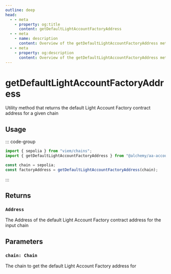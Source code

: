 ```yaml
---
outline: deep
head:
  - - meta
    - property: og:title
      content: getDefaultLightAccountFactoryAddress
  - - meta
    - name: description
      content: Overview of the getDefaultLightAccountFactoryAddress method in aa-accounts utils
  - - meta
    - property: og:description
      content: Overview of the getDefaultLightAccountFactoryAddress method in aa-accounts utils
---
```


# getDefaultLightAccountFactoryAddress

Utility method that returns the default Light Account Factory contract address for a given chain

## Usage

::: code-group

```ts [example.ts]
import { sepolia } from "viem/chains";
import { getDefaultLightAccountFactoryAddress } from "@alchemy/aa-accounts";

const chain = sepolia;
const factoryAddress = getDefaultLightAccountFactoryAddress(chain);
```

:::

## Returns

### `Address`

The Address of the default Light Account Factory contract address for the input chain

## Parameters

### `chain: Chain`

The chain to get the default Light Account Factory address for

